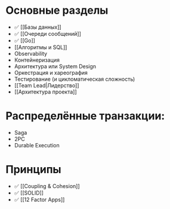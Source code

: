 # Основные разделы
- ✅ [[Базы данных]]
- ✅ [[Очереди сообщений]]
- ✅ [[Go]]
- [[Алгоритмы и SQL]]
- Observability
- Контейнеризация
- Архитектура или System Design
- Оркестрация и хареография
- Тестирование (и цикломатическая сложность)
- [[Team Lead|Лидерство]]
- [[Архитектура проекта]]
# Распределённые транзакции:
- Saga
- 2PC
- Durable Execution
# Принципы
- ✅ [[Coupling & Cohesion]]
- ✅ [[SOLID]]
- ✅ [[12 Factor Apps]]
